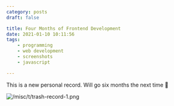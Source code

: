 ```yaml
---
category: posts
draft: false

title: Four Months of Frontend Development
date: 2021-01-10 10:11:56
tags:
    - programming
    - web development
    - screenshots
    - javascript

---
```


This is a new personal record. Will go six months the next time 🎸

![/misc/t/trash-record-1.png](/misc/t/trash-record-1.png)


